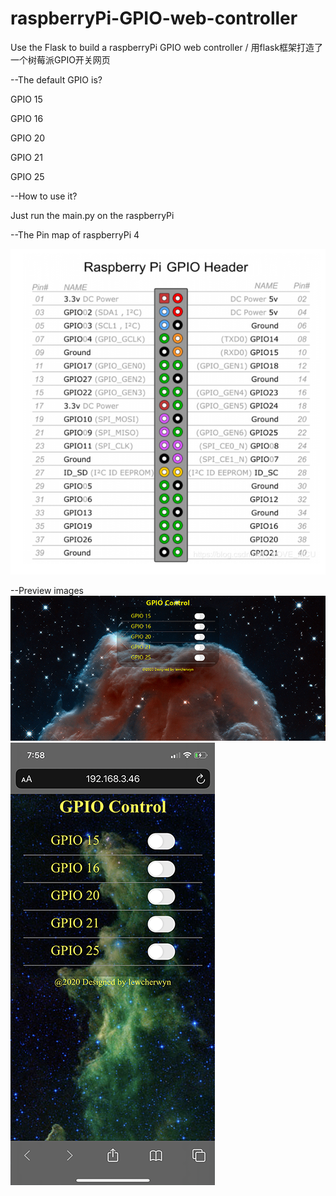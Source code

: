 # raspberryPi-GPIO-web-controller
Use the Flask to build a raspberryPi GPIO web controller / 用flask框架打造了一个树莓派GPIO开关网页

--The default GPIO is?

GPIO 15

GPIO 16

GPIO 20

GPIO 21

GPIO 25


--How to use it?

Just run the main.py on the raspberryPi

--The Pin map of raspberryPi 4

![image](https://github.com/lewcherwyn/raspberryPi-GPIO-web-controller/blob/master/PinMap.png)


--Preview images
![image](https://github.com/lewcherwyn/raspberryPi-GPIO-web-controller/blob/master/PC_preview.png)
![image](https://github.com/lewcherwyn/raspberryPi-GPIO-web-controller/blob/master/mobile_preview.PNG)
